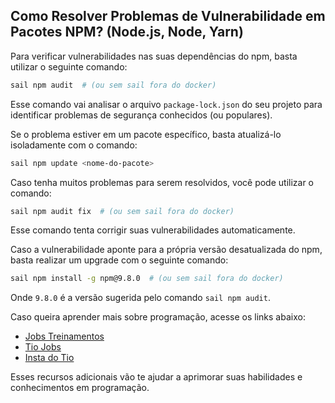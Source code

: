 ## Como Resolver Problemas de Vulnerabilidade em Pacotes NPM? (Node.js, Node, Yarn)

Para verificar vulnerabilidades nas suas dependências do npm, basta utilizar o seguinte comando:

```bash
sail npm audit  # (ou sem sail fora do docker)
```

Esse comando vai analisar o arquivo `package-lock.json` do seu projeto para identificar problemas de segurança conhecidos (ou populares).

Se o problema estiver em um pacote específico, basta atualizá-lo isoladamente com o comando:

```bash
sail npm update <nome-do-pacote>
```

Caso tenha muitos problemas para serem resolvidos, você pode utilizar o comando:

```bash
sail npm audit fix  # (ou sem sail fora do docker)
```

Esse comando tenta corrigir suas vulnerabilidades automaticamente.

Caso a vulnerabilidade aponte para a própria versão desatualizada do npm, basta realizar um upgrade com o seguinte comando:

```bash
sail npm install -g npm@9.8.0  # (ou sem sail fora do docker)
```

Onde `9.8.0` é a versão sugerida pelo comando `sail npm audit`.

Caso queira aprender mais sobre programação, acesse os links abaixo:

-   [Jobs Treinamentos](https://cursos.jobstreinamentos.com.br/)
-   [Tio Jobs](https://youtube.com/@tiojobs)
-   [Insta do Tio](https://instagram.com/tiojobsoficial)

Esses recursos adicionais vão te ajudar a aprimorar suas habilidades e conhecimentos em programação.
